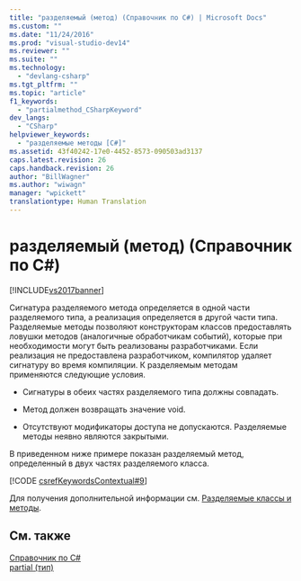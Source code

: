 ```yaml
---
title: "разделяемый (метод) (Справочник по C#) | Microsoft Docs"
ms.custom: ""
ms.date: "11/24/2016"
ms.prod: "visual-studio-dev14"
ms.reviewer: ""
ms.suite: ""
ms.technology: 
  - "devlang-csharp"
ms.tgt_pltfrm: ""
ms.topic: "article"
f1_keywords: 
  - "partialmethod_CSharpKeyword"
dev_langs: 
  - "CSharp"
helpviewer_keywords: 
  - "разделяемые методы [C#]"
ms.assetid: 43f40242-17e0-4452-8573-090503ad3137
caps.latest.revision: 26
caps.handback.revision: 26
author: "BillWagner"
ms.author: "wiwagn"
manager: "wpickett"
translationtype: Human Translation
---
```

# разделяемый (метод) (Справочник по C#)
[!INCLUDE[vs2017banner](../../../csharp/includes/vs2017banner.md)]

Сигнатура разделяемого метода определяется в одной части разделяемого типа, а реализация определяется в другой части типа.  Разделяемые методы позволяют конструкторам классов предоставлять ловушки методов \(аналогичные обработчикам событий\), которые при необходимости могут быть реализованы разработчиками.  Если реализация не предоставлена разработчиком, компилятор удаляет сигнатуру во время компиляции.  К разделяемым методам применяются следующие условия.  
  
-   Сигнатуры в обеих частях разделяемого типа должны совпадать.  
  
-   Метод должен возвращать значение void.  
  
-   Отсутствуют модификаторы доступа не допускаются.  Разделяемые методы неявно являются закрытыми.  
  
 В приведенном ниже примере показан разделяемый метод, определенный в двух частях разделяемого класса.  
  
 [!CODE [csrefKeywordsContextual#9](../CodeSnippet/VS_Snippets_VBCSharp/csrefKeywordsContextual#9)]  
  
 Для получения дополнительной информации см. [Разделяемые классы и методы](../../../csharp/programming-guide/classes-and-structs/partial-classes-and-methods.md).  
  
## См. также  
 [Справочник по C\#](../../../csharp/language-reference/index.md)   
 [partial \(тип\)](../../../csharp/language-reference/keywords/partial-type.md)